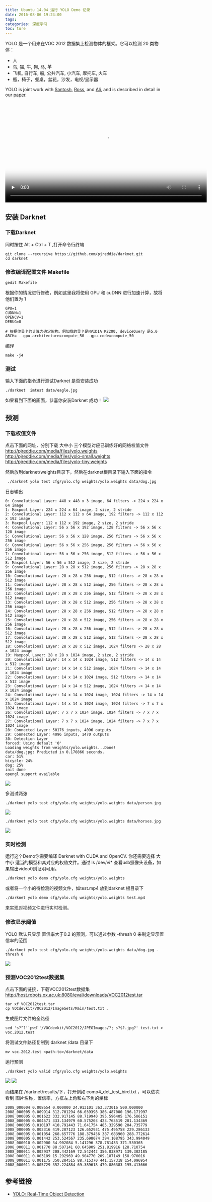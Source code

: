 ```yaml
---
title: Ubuntu 14.04 运行 YOLO Demo 记录
date: 2016-08-06 19:24:00
tags:
categories: 深度学习
toc: ture
---
```

YOLO 是一个用来在VOC 2012 数据集上检测物体的框架。它可以检测 20 类物体：
<!--more-->
* 人
* 鸟, 猫, 牛, 狗, 马, 羊
* 飞机, 自行车, 船, 公共汽车, 小汽车, 摩托车, 火车
* 瓶，椅子，餐桌，盆花，沙发，电视/显示器

YOLO is joint work with [Santosh](http://homes.cs.washington.edu/~santosh/), [Ross](http://www.cs.berkeley.edu/~rbg/), and [Ali](http://homes.cs.washington.edu/~ali/), and is described in detail in our [paper](http://arxiv.org/abs/1506.02640).

<video src="http://7xn2mk.com1.z0.glb.clouddn.com/video/YOLO_Watches_Nature_Part_2.mp4" controls="controls" width="640px" heigt="480px" preload="none" poster="/images/Object-Detection/Yolo/YOLO_Watches_Nature_Part_2.png"></video>

## 安装 Darknet  

### 下载Darknet
同时按住 Alt + Ctrl + T ,打开命令行终端
```
git clone --recursive https://github.com/pjreddie/darknet.git
cd darknet
```
### 修改编译配置文件 Makefile
```
gedit Makefile
```
根据你的情况进行修改，例如这里我将使用 GPU 和 cuDNN 进行加速计算，故将他们置为 1
```
GPU=1
CUDNN=1
OPENCV=1
DEBUG=0

# 根据你显卡的计算力确定架构。例如我的显卡是NVIDIA K2200, deviceQuery 是5.0  
ARCH= --gpu-architecture=compute_50 --gpu-code=compute_50
```
编译
```
make -j4
```
### 测试
输入下面的指令进行测试Darknet 是否安装成功
```
./darknet  imtest data/eagle.jpg
```
如果看到下面的画面，恭喜你安装Darknet 成功！
![](http://7xn2mk.com1.z0.glb.clouddn.com/blog/images/Object-Detection/Yolo/darknet_test.jpg)

## 预测
### 下载权值文件

点击下面的网址，分别下载 大中小 三个模型对应已训练好的网络权值文件
http://pjreddie.com/media/files/yolo.weights
http://pjreddie.com/media/files/yolo-small.weights
http://pjreddie.com/media/files/yolo-tiny.weights

然后放到darknet/weights目录下，然后在darknet根目录下输入下面的指令

```
 ./darknet yolo test cfg/yolo.cfg weights/yolo.weights data/dog.jpg
```
日志输出
```
0: Convolutional Layer: 448 x 448 x 3 image, 64 filters -> 224 x 224 x 64 image
1: Maxpool Layer: 224 x 224 x 64 image, 2 size, 2 stride
2: Convolutional Layer: 112 x 112 x 64 image, 192 filters -> 112 x 112 x 192 image
3: Maxpool Layer: 112 x 112 x 192 image, 2 size, 2 stride
4: Convolutional Layer: 56 x 56 x 192 image, 128 filters -> 56 x 56 x 128 image
5: Convolutional Layer: 56 x 56 x 128 image, 256 filters -> 56 x 56 x 256 image
6: Convolutional Layer: 56 x 56 x 256 image, 256 filters -> 56 x 56 x 256 image
7: Convolutional Layer: 56 x 56 x 256 image, 512 filters -> 56 x 56 x 512 image
8: Maxpool Layer: 56 x 56 x 512 image, 2 size, 2 stride
9: Convolutional Layer: 28 x 28 x 512 image, 256 filters -> 28 x 28 x 256 image
10: Convolutional Layer: 28 x 28 x 256 image, 512 filters -> 28 x 28 x 512 image
11: Convolutional Layer: 28 x 28 x 512 image, 256 filters -> 28 x 28 x 256 image
12: Convolutional Layer: 28 x 28 x 256 image, 512 filters -> 28 x 28 x 512 image
13: Convolutional Layer: 28 x 28 x 512 image, 256 filters -> 28 x 28 x 256 image
14: Convolutional Layer: 28 x 28 x 256 image, 512 filters -> 28 x 28 x 512 image
15: Convolutional Layer: 28 x 28 x 512 image, 256 filters -> 28 x 28 x 256 image
16: Convolutional Layer: 28 x 28 x 256 image, 512 filters -> 28 x 28 x 512 image
17: Convolutional Layer: 28 x 28 x 512 image, 512 filters -> 28 x 28 x 512 image
18: Convolutional Layer: 28 x 28 x 512 image, 1024 filters -> 28 x 28 x 1024 image
19: Maxpool Layer: 28 x 28 x 1024 image, 2 size, 2 stride
20: Convolutional Layer: 14 x 14 x 1024 image, 512 filters -> 14 x 14 x 512 image
21: Convolutional Layer: 14 x 14 x 512 image, 1024 filters -> 14 x 14 x 1024 image
22: Convolutional Layer: 14 x 14 x 1024 image, 512 filters -> 14 x 14 x 512 image
23: Convolutional Layer: 14 x 14 x 512 image, 1024 filters -> 14 x 14 x 1024 image
24: Convolutional Layer: 14 x 14 x 1024 image, 1024 filters -> 14 x 14 x 1024 image
25: Convolutional Layer: 14 x 14 x 1024 image, 1024 filters -> 7 x 7 x 1024 image
26: Convolutional Layer: 7 x 7 x 1024 image, 1024 filters -> 7 x 7 x 1024 image
27: Convolutional Layer: 7 x 7 x 1024 image, 1024 filters -> 7 x 7 x 1024 image
28: Connected Layer: 50176 inputs, 4096 outputs
29: Connected Layer: 4096 inputs, 1470 outputs
30: Detection Layer
forced: Using default '0'
Loading weights from weights/yolo.weights...Done!
data/dog.jpg: Predicted in 0.170866 seconds.
car: 51%
bicycle: 24%
dog: 25%
init done
opengl support available
```
![](http://7xn2mk.com1.z0.glb.clouddn.com/blog/images/Object-Detection/Yolo/YOLO_predictions_out.jpg)

多测试两张
```
./darknet yolo test cfg/yolo.cfg weights/yolo.weights data/person.jpg
```

![](http://7xn2mk.com1.z0.glb.clouddn.com/blog/images/Object-Detection/Yolo/YOLO_person_prediction_out.jpg)

```
./darknet yolo test cfg/yolo.cfg weights/yolo.weights data/horses.jpg
```

![](http://7xn2mk.com1.z0.glb.clouddn.com/blog/images/Object-Detection/Yolo/YOLO_horses_prediction_out.jpg)

### 实时检测
运行这个Demo你需要编译 Darknet with CUDA and OpenCV. 你还需要选择 大中小 适当的模型和其对应的权值文件。通过 ls /dev/vi* 查看usb摄像头设备，如果输出video0则证明可用。

```
./darknet yolo demo cfg/yolo.cfg weights/yolo.weights
```
或者将一个小的待检测的视频文件，如test.mp4 放到darknet 根目录下
```
./darknet yolo demo cfg/yolo.cfg weights/yolo.weights test.mp4
```
来实现对视频文件进行实时检测。

### 修改显示阈值
YOLO 默认只显示 置信率大于0.2 的预测，可以通过参数 -thresh 0 来制定显示置信率的范围
```
./darknet yolo test cfg/yolo.cfg weights/yolo.weights data/dog.jpg -thresh 0
```
![](http://pjreddie.com/media/image/Screen_Shot_2015-08-14_at_11.42.02_AM.png)

### 预测VOC2012test数据集

点击下面的链接，下载VOC2012test数据集
http://host.robots.ox.ac.uk:8080/eval/downloads/VOC2012test.tar
```
tar xf VOC2012test.tar
cp VOCdevkit/VOC2012/ImageSets/Main/test.txt .
```
生成图片文件的全路径
```
sed 's?^?'`pwd`'/VOCdevkit/VOC2012/JPEGImages/?; s?$?.jpg?' test.txt > voc.2012.test
```
将测试文件路径复制到 darknet /data 目录下
```
mv voc.2012.test <path-to>/darknet/data
```

运行预测
```
./darknet yolo valid cfg/yolo.cfg weights/yolo.weights
```
![](http://7xn2mk.com1.z0.glb.clouddn.com/blog/images/Object-Detection/Yolo/Yolo_vaild.jpg)
![](http://7xn2mk.com1.z0.glb.clouddn.com/blog/images/Object-Detection/Yolo/Yolo_valid_finish.jpg)

而结果在 /darknet/results/下，打开例如 comp4_det_test_bird.txt ，可以依次看到 图片名称，置信率，方框左上角和右下角的坐标
```
2008_000004 0.008654 0.000000 24.913101 363.373016 500.000000
2008_000005 0.009914 312.701294 66.039398 386.487000 196.171997
2008_000005 0.001622 332.917145 88.719940 395.596405 176.586151
2008_000005 0.004571 333.134979 60.575203 423.763519 201.134369
2008_000005 0.010197 410.791443 71.641754 485.329590 204.735779
2008_000005 0.002316 419.207123 126.652931 475.495758 229.286133
2008_000005 0.001054 268.657776 188.379456 387.683960 288.772614
2008_000005 0.001442 253.524567 235.698074 394.108795 343.994049
2008_000010 0.002900 34.902084 5.141296 378.781433 371.530365
2008_000011 0.001770 88.507141 60.645809 251.819916 128.710754
2008_000011 0.002937 208.442169 72.542442 356.038971 139.302185
2008_000011 0.003189 15.292969 49.904770 209.187149 158.970016
2008_000011 0.001175 350.284515 88.715370 441.157318 154.096954
2008_000011 0.005729 352.224884 69.389618 479.886383 195.413666
```
## 参考链接

* [YOLO: Real-Time Object Detection](http://pjreddie.com/darknet/yolo/)
